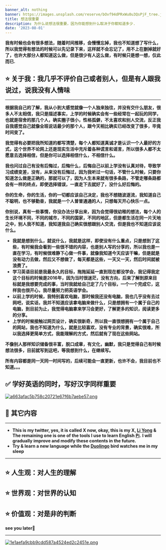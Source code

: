 ```yaml
---
banner_alt: nothing
banner: https://images.unsplash.com/reserve/bOvf94dPRxWu0u3QsPjF_tree.jpg?ixlib=rb-4.0.3&ixid=M3wxMjA3fDB8MHxwaG90by1wYWdlfHx8fGVufDB8fHx8fA%3D%3D&auto=format&fit=crop&w=2076&q=80
title: 想法很重要
description: 为什么说想法很重要，因为你能想到什么取决于你都知道多少.
date: '2023-08-01'
---
```


**我有时候也会有很多想法，随着时间推移，会慢慢忘掉，我也不知道想了写什么，所以我觉得有想法的时候可以先记录下来，这样就不会忘记了，用不上在删掉就好了，也许大部分人都知道这么做，但是很少有人这么做，有时候只是想一想，仅此而已.**

## :star: 关于我：我几乎不评价自己或者别人，但是有人跟我说过，说我没有人情味

---

**根据我自己的了解，我从小到大感觉就像一个人独来独往，并没有交什么朋友，很多人不太相信，我只是描述事实，上学的时候确实会有一些经常在一起玩的同学，也就是宿舍的那几个人，确实圈子很小，性格孤僻，不太喜欢和别人交流，反正我自我感觉自己就像全班说话最少的那个人，跟今天相比确实已经改变了很多，毕竟时间变了。**

**我觉得有必要把我所知道的都写清楚，每个人都知道真诚才是认识一个人最好的方式，这个世界不论网上还是现实生活中充斥着各种谎言和谣言，所以很多人都不太愿意去选择相信，但是你可以选择相信什么，不相信什么。**

**我也问过自己有没有后悔过，后悔什么，后悔自己以前上学没有认真对待，导致学习成绩变差，没有，从来没有后悔过，因为我听过一句话，不管什么时候，只要你知道怎么做是正确的，那就可以了，因为人生本来就有很多条路，不管走哪条路都会有一样的终点，即使选择错误，一直走下去就好了，没什么好后悔的。**

**你的生命，你的生活，你的一切都应该自己决定，我也不想随波逐流，我知道自己不聪明，也不够勤奋，我就是一个人普普通通的人，只想每天开心快乐一点。**

**你别说，真有一些事情，你没办法分享出来，因为会觉得很幼稚的想法，每个人的生长环境不同，不同的城市，不同的国家，不同的地区，但是都生活在同一片天地之中，别人我不知道，我知道我自己确实很想跟别人交流，但是我也不知道应该说什么。**

-   **我就是想到什么，就说什么，我就是这样，即使没有什么重点，只是想到了这些，有时候我会看到一些很不错的内容，也是别人写的分享的，所以我也是一直在学习，有时候很难静下心做一件事，就像我知道今天应该干嘛，但是就是没有动力去做，然后又不想做了，每天都是这些，一天又一天，然后时间就被浪费了。**
-   **学习英语目前是我最永久的目标，拖拖延延一直到现在都没学会，我记得我定这个目标的时候是2016年，因为当时很迷茫，没有方向，后来了解到原来目标就是我想要完成的事，当时我就给自己定了几个目标，一个一个完成它，这样我也很开心，我尽量努力把英语学会。**
-   **以前上学的时候，我特别喜欢电脑，那时候我还没有电脑，我也几乎没有去过网吧，说实话，我并不知道应该拿电脑来做什么，只是想拥有一个属于自己的电脑，到目前为止，我觉得电脑拿来学习会更好，了解更多的知识，阅读更多的分享。**
-   **上学的时候接触过网页设计，确实很新奇，所以我一直很想拥有一个属于自己的网站，我也不知道为什么，就是比较喜欢，没有专业的背景，确实很难，所以我选择更简单方式，我能理解的方式，然后就有了现在这些网站。**

**不像别人那样知识储备很丰富，脱口成章，有文化，幽默，我只是觉得自己有时候想法很多，目前就写到这吧，等我想到什么，在继续写。**

**所有内容都是同一天同一时间写的，后续可能会一直更新，也许不会，我目前也不知道。。。**

## :white_check_mark: 学好英语的同时，写好汉字同样重要

[![a663afac5b758c20721e67f6b7aebe57.png](https://s1.imagehub.cc/images/2024/04/27/a663afac5b758c20721e67f6b7aebe57.png)](https://www.imagehub.cc/image/b1ibVO)

## :dart: 其它内容

---

-   **This is my twitter, yes, it is called X now, okay, this is my X, [Li Yong](https://twitter.com/NiceDayTooYou) & The remaining one is one of the tools I use to learn English [Pi](https://pi.ai/talk).**
**I will gradually improve and modify these contents in the future.**
-   **Try & learn a new language while the [Duolingo](https://www.duolingo.com/) bird watches me in my sleep**


---

## :star: 人生观：对人生的理解
## :star: 世界观：对世界的认知
## :star: 价值观：对是非的判断

**see you later**:wave:

---

[![1e1aefa9cbb9cdd587a4524ed2c2451e.png](https://s1.imagehub.cc/images/2024/04/27/1e1aefa9cbb9cdd587a4524ed2c2451e.png)](https://www.imagehub.cc/image/b1iIfA)
